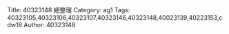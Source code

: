 Title: 40323148   總整理
Category: ag1
Tags: 40323105,40323106,40323107,40323146,40323148,40023139,40223153,cdw18
Author: 40323148

